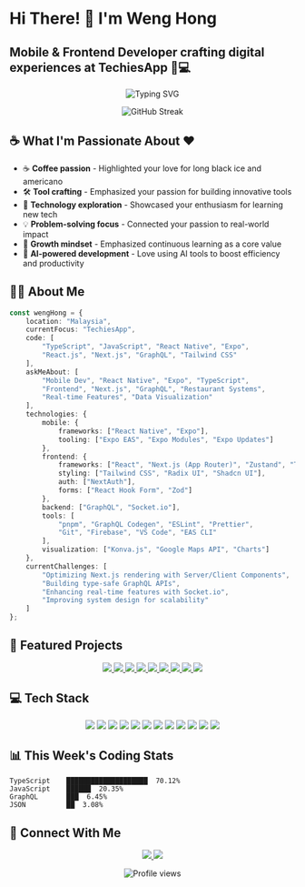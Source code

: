 # Hi There! 👋 I'm Weng Hong
## Mobile & Frontend Developer crafting digital experiences at TechiesApp 📱💻

<p align="center">
  <img src="https://readme-typing-svg.herokuapp.com?font=Fira+Code&pause=1000&color=0CE82A¢er=true&vCenter=true&width=435&lines=Mobile+Developer;Frontend+Enthusiast;React+Native+%26+Next.js;TypeScript+Advocate;Clean+Code+Champion" alt="Typing SVG" />
</p>

<div align="center">
  <img src="https://github-readme-streak-stats.herokuapp.com/?user=Cheongwenghong&theme=radical&hide_border=true" alt="GitHub Streak" />
</div>

## ☕ What I'm Passionate About ❤️
- ☕ **Coffee passion** - Highlighted your love for long black ice and americano
- 🛠️ **Tool crafting** - Emphasized your passion for building innovative tools
- 🚀 **Technology exploration** - Showcased your enthusiasm for learning new tech
- 💡 **Problem-solving focus** - Connected your passion to real-world impact
- 🌱 **Growth mindset** - Emphasized continuous learning as a core value
- 🤖 **AI-powered development** - Love using AI tools to boost efficiency and productivity

## 🧑‍💻 About Me

```typescript
const wengHong = {
    location: "Malaysia",
    currentFocus: "TechiesApp",
    code: [
        "TypeScript", "JavaScript", "React Native", "Expo", 
        "React.js", "Next.js", "GraphQL", "Tailwind CSS"
    ],
    askMeAbout: [
        "Mobile Dev", "React Native", "Expo", "TypeScript", 
        "Frontend", "Next.js", "GraphQL", "Restaurant Systems", 
        "Real-time Features", "Data Visualization"
    ],
    technologies: {
        mobile: {
            frameworks: ["React Native", "Expo"],
            tooling: ["Expo EAS", "Expo Modules", "Expo Updates"]
        },
        frontend: {
            frameworks: ["React", "Next.js (App Router)", "Zustand", "TanStack Query"],
            styling: ["Tailwind CSS", "Radix UI", "Shadcn UI"],
            auth: ["NextAuth"],
            forms: ["React Hook Form", "Zod"]
        },
        backend: ["GraphQL", "Socket.io"],
        tools: [
            "pnpm", "GraphQL Codegen", "ESLint", "Prettier", 
            "Git", "Firebase", "VS Code", "EAS CLI"
        ],
        visualization: ["Konva.js", "Google Maps API", "Charts"]
    },
    currentChallenges: [
        "Optimizing Next.js rendering with Server/Client Components",
        "Building type-safe GraphQL APIs",
        "Enhancing real-time features with Socket.io",
        "Improving system design for scalability"
    ]
};
```

## 🚀 Featured Projects

<div align="center">
  <a href="https://github.com/TechiesApp/pet2u-app">
    <img src="https://img.shields.io/badge/🐾_Pet2u_App-Pet_Care_Platform-brightgreen?style=for-the-badge" />
  </a>
  <a href="https://github.com/TechiesApp/pet2u-driver-v2">
    <img src="https://img.shields.io/badge/🚗_Pet2u_Driver-Driver_App-blue?style=for-the-badge" />
  </a>
  <a href="https://github.com/TechiesApp/asp-flexi-benefits">
    <img src="https://img.shields.io/badge/💼_ASP_Flexi-Benefits_System-purple?style=for-the-badge" />
  </a>
  <a href="https://github.com/TechiesApp/asp-home-nursing-care-mobile">
    <img src="https://img.shields.io/badge/🏥_Home_Nursing-Mobile_App-pink?style=for-the-badge" />
  </a>
  <a href="https://github.com/TechiesApp/barcode-scanner-app">
    <img src="https://img.shields.io/badge/📷_Barcode_Scanner-Scanning_App-yellow?style=for-the-badge" />
  </a>
  <a href="https://github.com/TechiesApp/juump-app">
    <img src="https://img.shields.io/badge/📱_Juump-Mobile_App-orange?style=for-the-badge" />
  </a>
  <a href="https://github.com/TechiesApp/juump-restaurant-web">
    <img src="https://img.shields.io/badge/🍽️_Juump_Restaurant-Web_App_(Next.js+GraphQL)-red?style=for-the-badge" />
  </a>
  <a href="https://github.com/TechiesApp/ftagib-customer-web">
    <img src="https://img.shields.io/badge/👥_FTAGIB_Customer-Customer_Web_Portal-teal?style=for-the-badge" />
  </a>
  <a href="https://github.com/TechiesApp/ftagib-middle-office">
    <img src="https://img.shields.io/badge/🧩_FTAGIB-Middle_Office-grey?style=for-the-badge" />
  </a>
</div>

## 💻 Tech Stack

<p align="center">
  <img src="https://img.shields.io/badge/typescript-%23007ACC.svg?style=for-the-badge&logo=typescript&logoColor=white" />
  <img src="https://img.shields.io/badge/react_native-%2320232a.svg?style=for-the-badge&logo=react&logoColor=%2361DAFB" />
  <img src="https://img.shields.io/badge/react-%2320232a.svg?style=for-the-badge&logo=react&logoColor=%2361DAFB" />
  <img src="https://img.shields.io/badge/next.js-000000?style=for-the-badge&logo=next.js&logoColor=white" />
  <img src="https://img.shields.io/badge/tailwindcss-%2338B2AC.svg?style=for-the-badge&logo=tailwind-css&logoColor=white" />
  <img src="https://img.shields.io/badge/GraphQL-E10098?style=for-the-badge&logo=graphql&logoColor=white" />
  <img src="https://img.shields.io/badge/zustand-%2320232a.svg?style=for-the-badge&logo=react&logoColor=%2361DAFB" />
  <img src="https://img.shields.io/badge/node.js-6DA55F?style=for-the-badge&logo=node.js&logoColor=white" />
  <img src="https://img.shields.io/badge/firebase-%23039BE5.svg?style=for-the-badge&logo=firebase" />
  <img src="https://img.shields.io/badge/git-%23F05033.svg?style=for-the-badge&logo=git&logoColor=white" />
  <img src="https://img.shields.io/badge/expo-1C1E24?style=for-the-badge&logo=expo&logoColor=#D04A37" />
  <img src="https://img.shields.io/badge/pnpm-%234B4B4B.svg?style=for-the-badge&logo=pnpm&logoColor=white" />
</p>

## 📊 This Week's Coding Stats

```
TypeScript    ████████████████████  70.12%
JavaScript    ██████  20.35%
GraphQL       ███  6.45%
JSON          ██  3.08%
```

## 🤝 Connect With Me

<p align="center">
  <a href="your-linkedin-url">
    <img src="https://img.shields.io/badge/LinkedIn-%230077B5.svg?style=for-the-badge&logo=linkedin&logoColor=white" />
  </a>
  <a href="mailto:your-email">
    <img src="https://img.shields.io/badge/Gmail-D14836?style=for-the-badge&logo=gmail&logoColor=white" />
  </a>
</p>

<div align="center">
  <img src="https://komarev.com/ghpvc/?username=Cheongwenghong&style=flat-square&color=blueviolet" alt="Profile views" />
</div>
</div>

